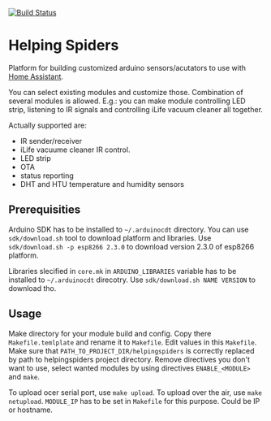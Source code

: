 [![Build Status](https://travis-ci.org/konikvranik/Helping-Spiders.svg?branch=master)](https://travis-ci.org/konikvranik/Helping-Spiders)

# Helping Spiders

Platform for building customized arduino sensors/acutators to use with [Home Assistant](http://home-assistant.io).

You can select existing modules and customize those. Combination of several modules is allowed. E.g.: you can make module controlling LED strip, listening to IR signals and controlling iLife vacuum cleaner all together.

Actually supported are:

* IR sender/receiver
* iLife vacuume cleaner IR control.
* LED strip
* OTA
* status reporting
* DHT and HTU temperature and humidity sensors

## Prerequisities

Arduino SDK has to be installed to `~/.arduinocdt` directory. You can use `sdk/download.sh` tool to download platform and libraries.
Use `sdk/download.sh -p esp8266 2.3.0` to download version 2.3.0 of esp8266 platform.

Libraries slecified in `core.mk` in `ARDUINO_LIBRARIES` variable has to be installed to `~/.arduinocdt` direcotry.
Use `sdk/download.sh NAME VERSION` to download tho.

## Usage

Make directory for your module build and config. Copy there `Makefile.temlplate` and rename it to `Makefile`.
Edit values in this `Makefile`. Make sure that `PATH_TO_PROJECT_DIR/helpingspiders` is correctly replaced by path to helpingspiders project directory.
Remove directives you don't want to use, select wanted modules by using directives `ENABLE_<MODULE>` and `make`.

To upload ocer serial port, use `make upload`. To upload over the air, use `make netupload`. `MODULE_IP` has to be set in `Makefile` for this purpose. Could be IP or hostname.
